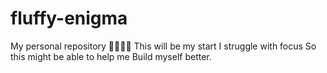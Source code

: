 # fluffy-enigma
My personal repository
🖤🖤🖤🖤
This will be my start
I struggle with focus
So this might be able to help me
Build myself better.

